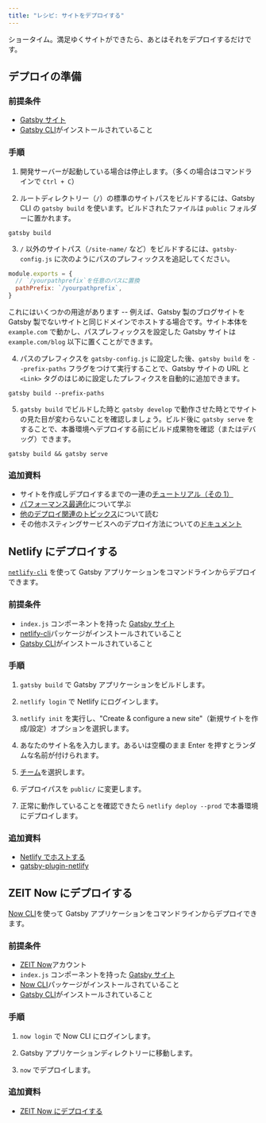 ```yaml
---
title: "レシピ: サイトをデプロイする"
---
```


ショータイム。満足ゆくサイトができたら、あとはそれをデプロイするだけです。

## デプロイの準備

### 前提条件

- [Gatsby サイト](/docs/quick-start)
- [Gatsby CLI](/docs/gatsby-cli)がインストールされていること

### 手順

1. 開発サーバーが起動している場合は停止します。（多くの場合はコマンドラインで `Ctrl + C`）

2. ルートディレクトリー（`/`）の標準のサイトパスをビルドするには、Gatsby CLI の `gatsby build` を使います。ビルドされたファイルは `public` フォルダーに置かれます。

```shell
gatsby build
```

3. `/` 以外のサイトパス（`/site-name/` など）をビルドするには、`gatsby-config.js` に次のようにパスのプレフィックスを追記してください。

```js:title=gatsby-config.js
module.exports = {
  // `/yourpathprefix`を任意のパスに置換
  pathPrefix: `/yourpathprefix`,
}
```

これにはいくつかの用途があります -- 例えば、Gatsby 製のブログサイトを Gatsby 製でないサイトと同じドメインでホストする場合です。サイト本体を `example.com` で動かし、パスプレフィックスを設定した Gatsby サイトは `example.com/blog` 以下に置くことができます。

4. パスのプレフィクスを `gatsby-config.js` に設定した後、`gatsby build` を `--prefix-paths` フラグをつけて実行することで、Gatsby サイトの URL と `<Link>` タグのはじめに設定したプレフィクスを自動的に追加できます。

```shell
gatsby build --prefix-paths
```

5. `gatsby build` でビルドした時と `gatsby develop` で動作させた時とでサイトの見た目が変わらないことを確認しましょう。ビルド後に `gatsby serve` をすることで、本番環境へデプロイする前にビルド成果物を確認（またはデバッグ）できます。

```shell
gatsby build && gatsby serve
```

### 追加資料

- サイトを作成しデプロイするまでの一連の[チュートリアル（その 1）](/tutorial/part-one/#deploying-a-gatsby-site)
- [パフォーマンス最適化](/docs/performance/)について学ぶ
- [他のデプロイ関連のトピックス](/docs/preparing-for-deployment/)について読む
- その他ホスティングサービスへのデプロイ方法についての[ドキュメント](/docs/deploying-and-hosting/)

## Netlify にデプロイする

[`netlify-cli`](https://www.netlify.com/docs/cli/) を使って Gatsby アプリケーションをコマンドラインからデプロイできます。

### 前提条件

- `index.js` コンポーネントを持った [Gatsby サイト](/docs/quick-start)
- [netlify-cli](https://www.npmjs.com/package/netlify-cli)パッケージがインストールされていること
- [Gatsby CLI](/docs/gatsby-cli)がインストールされていること

### 手順

1. `gatsby build` で Gatsby アプリケーションをビルドします。

2. `netlify login` で Netlify にログインします。

3. `netlify init` を実行し、"Create & configure a new site"（新規サイトを作成/設定）オプションを選択します。

4. あなたのサイト名を入力します。あるいは空欄のまま Enter を押すとランダムな名前が付けられます。

5. [チーム](https://www.netlify.com/docs/teams/)を選択します。

6. デプロイパスを `public/` に変更します。

7. 正常に動作していることを確認できたら `netlify deploy --prod` で本番環境にデプロイします。

### 追加資料

- [Netlify でホストする](/docs/hosting-on-netlify)
- [gatsby-plugin-netlify](/packages/gatsby-plugin-netlify)

## ZEIT Now にデプロイする

[Now CLI](https://zeit.co/download)を使って Gatsby アプリケーションをコマンドラインからデプロイできます。

### 前提条件

- [ZEIT Now](https://zeit.co/signup)アカウント
- `index.js` コンポーネントを持った [Gatsby サイト](/docs/quick-start)
- [Now CLI](https://zeit.co/download)パッケージがインストールされていること
- [Gatsby CLI](/docs/gatsby-cli)がインストールされていること

### 手順

1. `now login` で Now CLI にログインします。

2. Gatsby アプリケーションディレクトリーに移動します。

3. `now` でデプロイします。

### 追加資料

- [ZEIT Now にデプロイする](/docs/deploying-to-zeit-now/)
